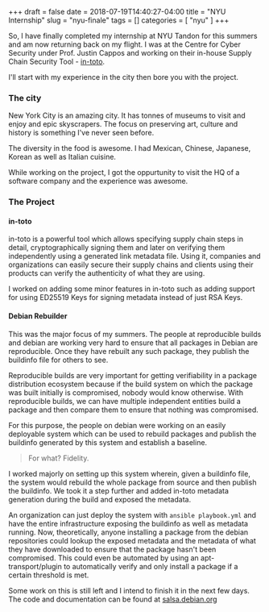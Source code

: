 +++
draft = false
date = 2018-07-19T14:40:27-04:00
title = "NYU Internship"
slug = "nyu-finale"
tags = []
categories = [ "nyu" ]
+++

So, I have finally completed my internship at NYU Tandon for this summers
and am now returning back on my flight. I was at the Centre for
Cyber Security under Prof. Justin Cappos and working on their in-house
Supply Chain Security Tool - [in-toto](http://in-toto.io).

<!-- customary nyc skyline picture -->

I'll start with my experience in the city then bore you with the project.

### The city

New York City is an amazing city. It has tonnes of museums to visit and enjoy
and epic skyscrapers. The focus on preserving art, culture and history is something
I've never seen before.

<!-- 
I visited all of the following museums:

* Metropolitan Museum of Modern Art (Starry Night!!)
* Intrepid Sea, Air and Space Museum (Space Shuttle Enterprise!! A Submarine!!)
* The Met
* Brooklyn Musuem
* 9/11 Memorial Museum
* Ellis Island Musuem
-->

The diversity in the food is awesome. I had Mexican, Chinese,
Japanese, Korean as well as Italian cuisine.

While working on the project, I got the oppurtunity to visit the HQ of a software company
and the experience was awesome.

### The Project

#### in-toto

in-toto is a powerful tool which allows specifying supply chain steps in
detail, cryptographically signing them and later on verifying them independently
using a generated link metadata file. Using it, companies and organizations can
easily secure their supply chains and clients using their products can
verify the authenticity of what they are using.

I worked on adding some minor features in in-toto such as adding support for using
ED25519 Keys for signing metadata instead of just RSA Keys.

#### Debian Rebuilder

This was the major focus of my summers. The people at reproducible builds and debian
are working very hard to ensure that all packages in Debian are reproducible. Once they
have rebuilt any such package, they publish the buildinfo file for others to see.

Reproducible builds are very important for getting verifiability in a package distribution ecosystem
because if the build system on which the package was built initially is compromised, nobody would know
otherwise. With reproducible builds, we can have multiple independent entities build a package and then
compare them to ensure that nothing was compromised.

For this purpose, the people on debian were working on an easily deployable system which can be used
to rebuild packages and publish the buildinfo generated by this system
and establish a baseline.

> For what?
> Fidelity.

I worked majorly on setting up this system wherein, given a buildinfo file, the system would rebuild
the whole package from source and then publish the buildinfo. We took it a step further and added
in-toto metadata generation during the build and exposed the metadata.

An organization can just deploy the system with `ansible playbook.yml` and have the entire
infrastructure exposing the buildinfo as well as metadata running. Now, theoretically, anyone
installing a package from the debian repositories could lookup the exposed metadata and the metadata
of what they have downloaded to ensure that the package hasn't been compromised. This could even
be automated by using an apt-transport/plugin to automatically verify and only install a
package if a certain threshold is met.

Some work on this is still left and I intend to finish it in the next few days. The code and
documentation can be found at
[salsa.debian.org](https://salsa.debian.org/yashsriv-guest/debian-rebuilder-setup/tree/integrate-srebuild)
